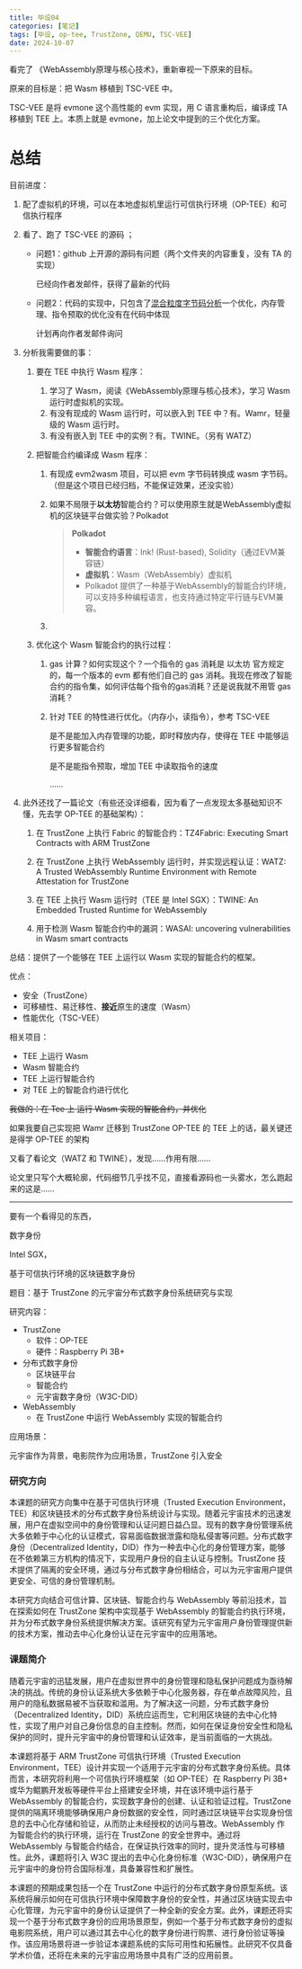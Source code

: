```yaml
---
title: 毕设04
categories: [笔记]
tags: [毕设, op-tee, TrustZone, QEMU, TSC-VEE]
date: 2024-10-07
---
```


看完了 《WebAssembly原理与核心技术》，重新审视一下原来的目标。

<!--more-->

原来的目标是：把 Wasm 移植到 TSC-VEE 中。

TSC-VEE 是将 evmone 这个高性能的 evm 实现，用 C 语言重构后，编译成 TA 移植到 TEE 上。本质上就是 evmone，加上论文中提到的三个优化方案。



# 总结

目前进度：

1. 配了虚拟机的环境，可以在本地虚拟机里运行可信执行环境（OP-TEE）和可信执行程序

2. 看了、跑了 TSC-VEE 的源码 ；

    - 问题1：github 上开源的源码有问题（两个文件夹的内容重复，没有 TA 的实现）

        已经向作者发邮件，获得了最新的代码

    - 问题2：代码的实现中，只包含了<u>混合粒度字节码分析</u>一个优化，内存管理、指令预取的优化没有在代码中体现

        计划再向作者发邮件询问

3. 分析我需要做的事：

    1. 要在 TEE 中执行 Wasm 程序：
        1. 学习了 Wasm，阅读《WebAssembly原理与核心技术》，学习 Wasm 运行时虚拟机的实现。
        2. 有没有现成的 Wasm 运行时，可以嵌入到 TEE 中？有。Wamr，轻量级的 Wasm 运行时。
        3. 有没有嵌入到 TEE 中的实例？有。TWINE。（另有 WATZ）
        
    1. 把智能合约编译成 Wasm 程序：
       
        1. 有现成 evm2wasm 项目，可以把 evm 字节码转换成 wasm 字节码。（但是这个项目已经归档，不能保证效果，还没实验）
        
        2. 如果不局限于**以太坊**智能合约？可以使用原生就是WebAssembly虚拟机的区块链平台做实验？Polkadot
        
            >**Polkadot**
            >
            >- **智能合约语言**：Ink! (Rust-based), Solidity（通过EVM兼容链）
            >- **虚拟机**：Wasm（WebAssembly）虚拟机
            >- Polkadot 提供了一种基于WebAssembly的智能合约环境，可以支持多种编程语言，也支持通过特定平行链与EVM兼容。
            
        3. 
        
    1. 优化这个 Wasm 智能合约的执行过程：
       
        1. gas 计算？如何实现这个？一个指令的 gas 消耗是 以太坊 官方规定的，每一个版本的 evm 都有他们自己的 gas 消耗。我现在修改了智能合约的指令集，如何评估每个指令的gas消耗？还是说我就不用管 gas 消耗？
        
        2. 针对 TEE 的特性进行优化。（内存小，读指令），参考 TSC-VEE
        
            是不是能加入内存管理的功能，即时释放内存，使得在 TEE 中能够运行更多智能合约
            
            是不是能指令预取，增加 TEE 中读取指令的速度
            
            ......

4. 此外还找了一篇论文（有些还没详细看，因为看了一点发现太多基础知识不懂，先去学 OP-TEE 的基础架构）：

    1. 在 TrustZone 上执行 Fabric 的智能合约：TZ4Fabric: Executing Smart Contracts with ARM TrustZone 

    2. 在 TrustZone 上执行 WebAssembly 运行时，并实现远程认证：WATZ: A Trusted WebAssembly Runtime Environment with Remote Attestation for TrustZone

    3. 在 TEE 上执行 Wasm 运行时（TEE 是 Intel SGX）：TWINE: An Embedded Trusted Runtime for WebAssembly
    
    4. 用于检测 Wasm 智能合约中的漏洞：WASAI: uncovering vulnerabilities in Wasm smart contracts


总结：提供了一个能够在 TEE 上运行以 Wasm 实现的智能合约的框架。

优点：

- 安全（TrustZone）
- 可移植性、易迁移性、**接近**原生的速度（Wasm）
- 性能优化（TSC-VEE）

相关项目：

- TEE 上运行 Wasm 
- Wasm 智能合约
- TEE 上运行智能合约
- 对 TEE 上的智能合约进行优化

~~我做的：在 Tee 上 运行 Wasm 实现的智能合约，并优化~~



如果我要自己实现把 Wamr 迁移到 TrustZone OP-TEE 的 TEE 上的话，最关键还是得学 OP-TEE 的架构





又看了看论文（WATZ 和 TWINE），发现……作用有限……

论文里只写个大概轮廓，代码细节几乎找不见，直接看源码也一头雾水，怎么跑起来的这是……



---



要有一个看得见的东西，

数字身份

Intel SGX，

基于可信执行环境的区块链数字身份



题目：基于 TrustZone 的元宇宙分布式数字身份系统研究与实现

研究内容：

- TrustZone
    - 软件：OP-TEE
    - 硬件：Raspberry Pi 3B+
- 分布式数字身份
    - 区块链平台
    - 智能合约
    - 元宇宙数字身份（W3C-DID）
- WebAssembly
    - 在 TrustZone 中运行 WebAssembly 实现的智能合约



应用场景：

元宇宙作为背景，电影院作为应用场景，TrustZone 引入安全





### 研究方向

本课题的研究方向集中在基于可信执行环境（Trusted Execution Environment，TEE）和区块链技术的分布式数字身份系统设计与实现。随着元宇宙技术的迅速发展，用户在虚拟空间中的身份管理和认证问题日益凸显。现有的数字身份管理系统大多依赖于中心化的认证模式，容易面临数据泄露和隐私侵害等问题。分布式数字身份（Decentralized Identity，DID）作为一种去中心化的身份管理方案，能够在不依赖第三方机构的情况下，实现用户身份的自主认证与控制。TrustZone 技术提供了隔离的安全环境，通过与分布式数字身份相结合，可以为元宇宙用户提供更安全、可信的身份管理机制。

本研究方向结合可信计算、区块链、智能合约与 WebAssembly 等前沿技术，旨在探索如何在 TrustZone 架构中实现基于 WebAssembly 的智能合约执行环境，并为分布式数字身份系统提供解决方案。该研究有望为元宇宙用户身份管理提供新的技术方案，推动去中心化身份认证在元宇宙中的应用落地。

### 课题简介

随着元宇宙的迅猛发展，用户在虚拟世界中的身份管理和隐私保护问题成为亟待解决的挑战。传统的身份认证系统大多依赖于中心化服务器，存在单点故障风险，且用户的隐私数据易被不当获取和滥用。为了解决这一问题，分布式数字身份（Decentralized Identity，DID）系统应运而生，它利用区块链的去中心化特性，实现了用户对自己身份信息的自主控制。然而，如何在保证身份安全性和隐私保护的同时，提升元宇宙中的身份管理和认证效率，是当前面临的一大挑战。

本课题将基于 ARM TrustZone 可信执行环境（Trusted Execution Environment，TEE）设计并实现一个适用于元宇宙的分布式数字身份系统。具体而言，本研究将利用一个可信执行环境框架（如 OP-TEE）在 Raspberry Pi 3B+ 或华为鲲鹏开发板等硬件平台上搭建安全环境，并在该环境中运行基于 WebAssembly 的智能合约，实现数字身份的创建、认证和验证过程。TrustZone 提供的隔离环境能够确保用户身份数据的安全性，同时通过区块链平台实现身份信息的去中心化存储和验证，从而防止未经授权的访问与篡改。WebAssembly 作为智能合约的执行环境，运行在 TrustZone 的安全世界中。通过将 WebAssembly 与智能合约结合，在保证执行效率的同时，提升灵活性与可移植性。此外，课题将引入 W3C 提出的去中心化身份标准（W3C-DID），确保用户在元宇宙中的身份符合国际标准，具备兼容性和扩展性。

本课题的预期成果包括一个在 TrustZone 中运行的分布式数字身份原型系统。该系统将展示如何在可信执行环境中保障数字身份的安全性，并通过区块链实现去中心化管理，为元宇宙中的身份认证提供了一种全新的安全方案。此外，课题还将实现一个基于分布式数字身份的应用场景原型，例如一个基于分布式数字身份的虚拟电影院系统，用户可以通过其去中心化的数字身份进行购票、进行身份验证等操作。该应用场景将进一步验证本课题系统的实际可用性和拓展性。此研究不仅具备学术价值，还将在未来的元宇宙应用场景中具有广泛的应用前景。



